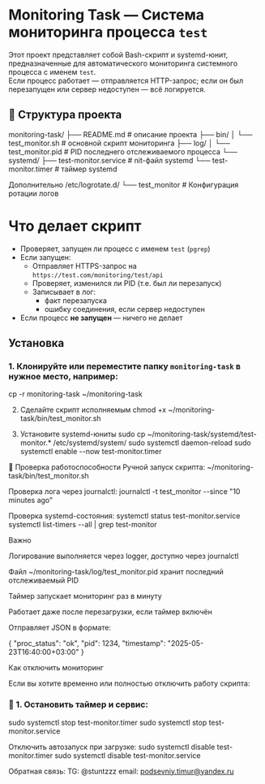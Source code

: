 #  Monitoring Task — Система мониторинга процесса `test`

Этот проект представляет собой Bash-скрипт и systemd-юнит, предназначенные для автоматического мониторинга системного процесса с именем `test`.  
Если процесс работает — отправляется HTTP-запрос; если он был перезапущен или сервер недоступен — всё логируется.

## 📁 Структура проекта
monitoring-task/
├── README.md                      #  описание проекта
├── bin/
│   └── test_monitor.sh            #  основной скрипт мониторинга
├── log/ 
│   └── test_monitor.pid           #  PID последнего отслеживаемого процесса
└── systemd/
    ├── test-monitor.service       # nit-файл systemd
    └── test-monitor.timer         # таймер systemd

Дополнительно 
/etc/logrotate.d/
└── test_monitor # Конфигурация ротации логов 

# Что делает скрипт

- Проверяет, запущен ли процесс с именем `test` (`pgrep`)
- Если запущен:
  - Отправляет HTTPS-запрос на `https://test.com/monitoring/test/api`
  - Проверяет, изменился ли PID (т.е. был ли перезапуск)
  - Записывает в лог:
    - факт перезапуска
    - ошибку соединения, если сервер недоступен
- Если процесс **не запущен** — ничего не делает


## Установка

### 1. Клонируйте или переместите папку `monitoring-task` в нужное место, например:
cp -r monitoring-task ~/monitoring-task

2. Сделайте скрипт исполняемым
chmod +x ~/monitoring-task/bin/test_monitor.sh

3. Установите systemd-юниты
sudo cp ~/monitoring-task/systemd/test-monitor.* /etc/systemd/system/
sudo systemctl daemon-reload
sudo systemctl enable --now test-monitor.timer

🔁 Проверка работоспособности
Ручной запуск скрипта:
~/monitoring-task/bin/test_monitor.sh

Проверка лога через journalctl:
journalctl -t test_monitor --since "10 minutes ago"

Проверка systemd-состояния:
systemctl status test-monitor.service
systemctl list-timers --all | grep test-monitor

Важно

Логирование выполняется через logger, доступно через journalctl

Файл ~/monitoring-task/log/test_monitor.pid хранит последний отслеживаемый PID

Таймер запускает мониторинг раз в минуту

Работает даже после перезагрузки, если таймер включён

Отправляет JSON в формате:

{
  "proc_status": "ok",
  "pid": 1234,
  "timestamp": "2025-05-23T16:40:00+03:00"
}

Как отключить мониторинг

Если вы хотите временно или полностью отключить работу скрипта:

### 🔻 1. Остановить таймер и сервис:
sudo systemctl stop test-monitor.timer
sudo systemctl stop test-monitor.service

Отключить автозапуск при загрузке:
sudo systemctl disable test-monitor.timer
sudo systemctl disable test-monitor.service

Обратная связь:
TG: @stuntzzz
email: podsevniy.timur@yandex.ru
